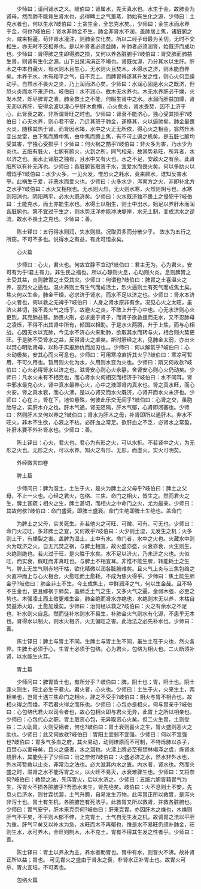 <!-- { "loadSidebar": true } -->
　　少师曰；请问肾水之义。岐伯曰：肾属水，先天真水也。水生于金，故肺金为肾母。然而肺不能竟生肾水也，必得睥土之气薰蒸，肺始有生化之源，少师曰：土克水者也，何以生水?岐伯曰：土贪生金，全忘克水矣。，少师曰；金生水而水养于金，何也?岐伯曰：肾水非肺金不生，肺金非肾水不润。盖肺居上焦，诸脏腑之火，咸来相逼，苟非肾水灌注，则肺金立化矣。所以二经子母最为关切。无时不交相生，亦无时不交相养也。是以补肾者必须益肺，补肺者必须润肾，始既济而成功也。少师曰：肾得肺之生即得肺之损，又何以养各脏腑乎?岐伯曰：肾交肺而肺益生肾，则肾有生化之源。山下出泉涓涓正不竭也。肾既优渥，乃分其水以生肝。肝木之中本自藏火，有水则木且生心，无水则火且焚木，木得水之济，则木能自养矣。木养于水，木有和平之气，自不克土。而脾胃得遂其升发之性，则心火何至躁动乎。自然水不畏火之炎，乃上润而济心矣。少师曰：水润心固是水火之既济，但恐火炎而水不来济也。岐伯曰：水不润心，故木无水养也。木无水养肝必干燥，火发木焚，烁尽脾胃之液，肺金救土之不能，何暇生肾中之水。水涸而肝益加燥，肾无沥以养肝，安得余波以灌心乎!肝木愈横，心火愈炎，肾水畏焚，因不上济于心，此肾衰之故，非所谓肾旺之时也。少师曰：肾衰不能济心，独心受其损乎?岐伯曰：心无水养，则心君不安，乃迁其怒于肺金，遂移其．火以逼肺矣。肺金最畏火炎，随移其热于肾，而肾因水竭，水中之火正无所依，得心火之相会，翕然升木变出龙雷，由下焦而腾中焦，由中焦而腾上焦，有不可止遏之机矣。是五脏七腑均受其害，宁独心受损乎！少师曰：何火祸之酷乎?岐伯曰：非火多为害，乃水少为炎也。五脏有脏火，七腑有腑火，火到之所，同气相亲，故其势易旺，所异者，水以济之也。而水止肾脏之独有，且水中又有火也。水之不足，安敌火之有余。此肾脏所以有补无泻也。少师曰；各脏腑皆取资于水，宜爱水而畏火矣。何以多助火以增焰乎?岐伯曰：水少火多，一见火发，惟恐火之耗水，竟来顾水，谁知反害水乎。此祸生于爱，非恶水而爱火也。少师曰：火多水少，泻南方之火，非即补北方之水乎?岐伯曰：水火又相根也。无水则火烈，无火则水寒，火烈则阴亏也，水寒则阳消也。阴阳两平，必水火既济矣。少师曰：火水既济独不畏土之侵犯乎?岐伯曰：土能克水，而土亦能生水也。水得土以相生，则土中出水，始足以养肝木而润各脏腑也。第不宜过于生之，则水势汪洋亦能冲决堤岸，水无土制，变成洪水之逆流，故水不畏土之克也。少师曰：善。

　　陈士铎曰：五行得水则润，失水则损。况取资多而分散少乎。 故水为五行之所窈，不可不多也。说得水之有益，有此可悟永矣。

　　心火篇

　　少师曰：心火，君火也。何故宜静不宜动?岐伯曰：君主无为，心为君火，安可有为乎!君主有力，非生民之福也。所以心静则火息，心动则火炎。息则脾胃之土受其益，炎则脾胃之土受其灾。少师曰：何谓也?岐伯曰：脾胃之土喜温火之养，恶烈火之逼也。温火养则土有生气而成活土，烈火逼则土有死气而成焦土矣。焦火何以生金，肺金干燥，必求济于肾水，而水不足以济之也。少师曰：肾水本济心火者也，何以救之无裨乎?岐伯曰：人身之肾水原非有余。况见心火之太旺，虽济火甚切，独不畏火气之烁乎。故避火之炎，不敢上升于心中也。心无水济则心火更烈，其克肺益甚。肺畏火刑，必求援于肾子，而肾子欲救援而无水，又不忍肺母之凌烁，不得不出其肾中所有，倾国以相助。于是水火两腾，升于上焦，而与心相战。心因无水以克肺，今见水不济心火来助肺，欲取其水而转与火，相合则火势更旺。于是肺不受肾水之益，反得肾火之虐矣。斯时肝经之木，见肺金太弱，亦出火以焚心明助肾母，以称于实报肺仇而加刃也，。少师曰：何以解氛乎?岐伯曰：心火动极矣，安其心而火可息也。少师曰：可用寒凉直折其火乎?岐伯曰：寒凉可暂用，不可久用也。暂用则火化为水，久用则水变为火也。少师曰：斯又何故欤?岐伯曰：心火必得肾水以济之也。滋肾安心则心火永静，舍肾安心则心火仍动矣。少师曰：凡水火未有不相克也，而心肾水火何相交而相济乎?岐伯曰：水不同耳。肾中邪水最克心火，肾中真水最养心火，心中之液即肾内真水也。肾之真水旺，而心火安。肾之真水衰，而心火沸。是以心肾交而水火既济，心肾开而水火未济也。少师曰：心在上，肾在下，地位悬殊，何彼此乐交无间乎?岐伯曰：心肾之交，虽胞胎导之，实肝木介之也。肝木气通，肾无阻隔，肝木气郁，心肾即闭塞也。少师曰：然则肝木又何以养之?岐伯曰；肾水为肝木之母，补肾即所以通肝木。非水不旺火，非木不生欲，心液之不枯，必肝血之常足。欲肝血之不乏，必肾水之常盈，补肝木要不外补肾水也。少师曰：善。

　　陈士铎曰：心火，君火也。君心为有形之火，可以水折。不若肾中之火，为无形之火也。无形之火，可以水养。知火之有形、无形，而虚火，实火可明矣。

　　外经微言四卷

　　脾土篇

　　少师问曰：脾为湿土，土生于火，是火为脾土之父母乎?岐伯曰：脾土之父母，不止一火也。心经之君火，包络、三焦、命门之相火，皆生之。然而君火之生，脾土甚疏；相火之生，脾土甚切，而相火之中命门之火，尤为最亲。少师曰：其故何欤?岐伯曰：命门盛衰，即脾土盛衰。命门生绝即脾土生绝也。盖命门

　　为脾土之父母，实关死生。非若他火之可旺、可微、可有、可无也。少师曰：命门火过旺，多非脾土之宜，又何故乎?岐伯曰：火少则土湿，无发生之机；火多则土干，有燥裂之害。盖脾为湿土，土中有水。命门者，水中之火也。火藏水中则火为既济之火。自无亢焚之祸，与脾土相宜，故火盛亦盛，火衰亦衰，火生则生，火绝则绝也。若火过于旺，是火胜于水矣。水不足以济火，乃未济之火也。火似旺，而实衰，假旺而非真旺也。与脾土不相宜耳。非惟不能生脾，转能耗土之生气，脾土无生气则赤地干枯，欲化精微以润各脏腑难矣。且火气上炎与三焦包络之火直冲而上与心火相合。火愈旺而土愈耗，不成为焦火得乎。少师曰：焦土能生肺金乎?岐伯曰：肺金非土不生。今土成焦土，中鲜润泽之气，何以生金哉。且不特不生金也，更且嫁祸于肺矣，盖肺乏土气之生，又多火气之逼，金弱木强，必至之势也。木强凌土而土败更难生金，肺金绝而肾水亦绝也，水绝则木无以养，木枯自焚益添火焰，土愈加燥矣。少师曰：治何经以救之?岐伯曰：火之有余水之不足也，补水则火自息。然而徒补水则水不易生，补肺金火气则水有化源，不患乎无本也。肾得水以制火，则水火相济，火无偏旺之害。此治法之必先补水也。少师曰：善。

　　陈士铎日：脾土与胃土不同。生脾土与胃土生不同，虽生土在于火也，然火各异。生脾土必须于心，生胃土必须于包络。心为君火，包络为相火也。二火断须补肾，以水能生火耳。

　　胃土篇

　　少师问曰：脾胃皆土也，有所分乎？岐伯曰：脾，阴土也；胃，阳土也。阴土逢火则生，阳土必生于君火。君火者，心火也。少师曰：土生于火，火来生土，两相亲也，岂胃土遇三焦命门之相火，辞之不受乎?岐伯曰：相火与胃不相合也，故相火得之而燔，不若君火得之而乐也。少师曰：心包亦是相火，何与胃亲乎?岐伯曰：心包络代君火以司令者也，故心包相火即与君火无异，此胃上之所以相亲也。少师曰：心包代心之职，胃土取资心包，无异取资心火矣。但二火生胃，土则受益；二火助胃，火则受祸者，何也?岐伯曰：胃土衰则喜火之生，胃火盛则恶火之助也。少师曰：此又何故欤?岐伯曰：胃阳土宜弱不宜强。少师曰：何以不宜强也?岐伯曰：胃多气多血之府，其火易动，动则燎原而不可制，不特烁肺以杀子，且焚心以害母矣，且火之盛者，水之涸也。火沸上腾必至有焚林竭泽之虞，烁肾水烧肝木，其能免乎了少师曰：治之奈何?岐伯曰：火盛必济之水，然水非外水也，外水可暂救以止炎，非常治之法也。必大滋其内水之匮。内水者，肾水也。然而火盛之时，滋肾之水不能泻胃之火，以火旺不易灭，水衰难骤生也。少师曰：又将奈何?岐伯曰：救焚之法，先泻胃火，后以水济之。少师曰：五脏六腑皆藉胃气为生，泻胃火不损各脏腑乎?吾恐水未生，肾先绝矣。岐伯曰：火不息则土不安，先息火后济水，则甘霖优渥，土气升腾，自易发生万物。此泻胃正所以救胃，是泻火非泻土也。胃土有生机，各脏腑岂有死法乎。此救胃又所以救肾，并救各脏腑也。少师曰：胃气安宁，肝木来克奈何?岐伯曰：肝来克胃，亦因肝木之燥也，木燥则肝气不平矣，不平则木郁不伸，上克胃土，土气自无生发之机，故调胃之法以平肝为重。肝气平矣又以补水为急，水旺而木不再郁也，惟是水不易旺仍须补肺金，旺则生水，水可养木，金旺则制木，木不克土，胃有不得其生发之性者乎。少师曰：善。

　　陈士铎曰：胃土以养永为主，养水者助胃也。胃中有水，则冒火不沸。故补肾正所以益；胃也。 可见胃火之盛由于肾永之衰，朴肾水正补胃土也。故胃火可杀，胃火宜培，不可紊也。

　　包络火篇

